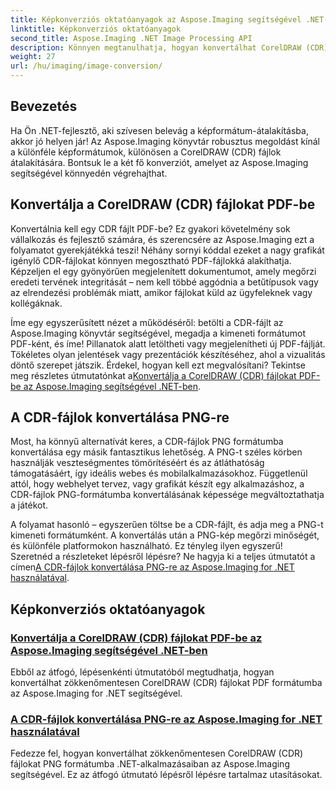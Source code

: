 ```yaml
---
title: Képkonverziós oktatóanyagok az Aspose.Imaging segítségével .NET-hez
linktitle: Képkonverziós oktatóanyagok
second_title: Aspose.Imaging .NET Image Processing API
description: Könnyen megtanulhatja, hogyan konvertálhat CorelDRAW (CDR) fájlokat PDF- és PNG-formátumba az átfogó Aspose.Imaging oktatóanyagok segítségével, amelyek a .NET-fejlesztők számára készültek.
weight: 27
url: /hu/imaging/image-conversion/
---
```

## Bevezetés

Ha Ön .NET-fejlesztő, aki szívesen belevág a képformátum-átalakításba, akkor jó helyen jár! Az Aspose.Imaging könyvtár robusztus megoldást kínál a különféle képformátumok, különösen a CorelDRAW (CDR) fájlok átalakítására. Bontsuk le a két fő konverziót, amelyet az Aspose.Imaging segítségével könnyedén végrehajthat.

## Konvertálja a CorelDRAW (CDR) fájlokat PDF-be

Konvertálnia kell egy CDR fájlt PDF-be? Ez gyakori követelmény sok vállalkozás és fejlesztő számára, és szerencsére az Aspose.Imaging ezt a folyamatot gyerekjátékká teszi! Néhány sornyi kóddal ezeket a nagy grafikát igénylő CDR-fájlokat könnyen megosztható PDF-fájlokká alakíthatja. Képzeljen el egy gyönyörűen megjelenített dokumentumot, amely megőrzi eredeti tervének integritását – nem kell többé aggódnia a betűtípusok vagy az elrendezési problémák miatt, amikor fájlokat küld az ügyfeleknek vagy kollégáknak. 

 Íme egy egyszerűsített nézet a működéséről: betölti a CDR-fájlt az Aspose.Imaging könyvtár segítségével, megadja a kimeneti formátumot PDF-ként, és íme! Pillanatok alatt letöltheti vagy megjelenítheti új PDF-fájlját. Tökéletes olyan jelentések vagy prezentációk készítéséhez, ahol a vizualitás döntő szerepet játszik. Érdekel, hogyan kell ezt megvalósítani? Tekintse meg részletes útmutatónkat a[Konvertálja a CorelDRAW (CDR) fájlokat PDF-be az Aspose.Imaging segítségével .NET-ben](./convert-cdr-files-to-pdf/).

## A CDR-fájlok konvertálása PNG-re

Most, ha könnyű alternatívát keres, a CDR-fájlok PNG formátumba konvertálása egy másik fantasztikus lehetőség. A PNG-t széles körben használják veszteségmentes tömörítéséért és az átláthatóság támogatásáért, így ideális webes és mobilalkalmazásokhoz. Függetlenül attól, hogy webhelyet tervez, vagy grafikát készít egy alkalmazáshoz, a CDR-fájlok PNG-formátumba konvertálásának képessége megváltoztathatja a játékot.

 A folyamat hasonló – egyszerűen töltse be a CDR-fájlt, és adja meg a PNG-t kimeneti formátumként. A konvertálás után a PNG-kép megőrzi minőségét, és különféle platformokon használható. Ez tényleg ilyen egyszerű! Szeretnéd a részleteket lépésről lépésre? Ne hagyja ki a teljes útmutatót a címen[A CDR-fájlok konvertálása PNG-re az Aspose.Imaging for .NET használatával](./convert-cdr-files-to-png/).

## Képkonverziós oktatóanyagok
### [Konvertálja a CorelDRAW (CDR) fájlokat PDF-be az Aspose.Imaging segítségével .NET-ben](./convert-cdr-files-to-pdf/)
Ebből az átfogó, lépésenkénti útmutatóból megtudhatja, hogyan konvertálhat zökkenőmentesen CorelDRAW (CDR) fájlokat PDF formátumba az Aspose.Imaging for .NET segítségével.
### [A CDR-fájlok konvertálása PNG-re az Aspose.Imaging for .NET használatával](./convert-cdr-files-to-png/)
Fedezze fel, hogyan konvertálhat zökkenőmentesen CorelDRAW (CDR) fájlokat PNG formátumba .NET-alkalmazásaiban az Aspose.Imaging segítségével. Ez az átfogó útmutató lépésről lépésre tartalmaz utasításokat.